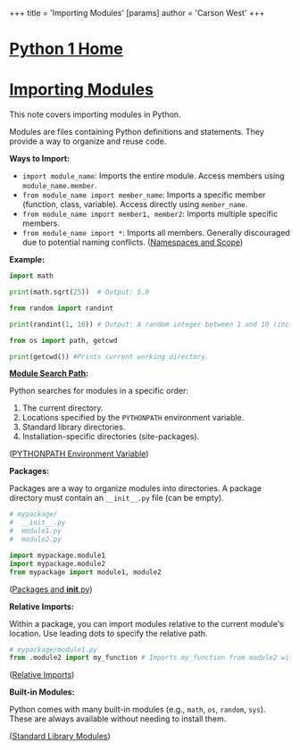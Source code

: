 +++
 title = 'Importing Modules'
[params]
	author = 'Carson West'
+++
# [Python 1 Home](./../python-1-home/)
# [Importing Modules](./../importing-modules/) 
This note covers importing modules in Python.

Modules are files containing Python definitions and statements.  They provide a way to organize and reuse code.

**Ways to Import:**

*   `import module_name`: Imports the entire module. Access members using `module_name.member`.
*   `from module_name import member_name`: Imports a specific member (function, class, variable).  Access directly using `member_name`.
*   `from module_name import member1, member2`: Imports multiple specific members.
*   `from module_name import *`: Imports all members.  Generally discouraged due to potential naming conflicts.  ([Namespaces and Scope](./../namespaces-and-scope/))

**Example:**

```python
import math

print(math.sqrt(25))  # Output: 5.0

from random import randint

print(randint(1, 10)) # Output: A random integer between 1 and 10 (inclusive)

from os import path, getcwd

print(getcwd()) #Prints current working directory.  
```

**[Module Search Path](./../module-search-path/):**

Python searches for modules in a specific order:

1.  The current directory.
2.  Locations specified by the `PYTHONPATH` environment variable.
3.  Standard library directories.
4.  Installation-specific directories (site-packages).

([PYTHONPATH Environment Variable](./../pythonpath-environment-variable/))

**Packages:**

Packages are a way to organize modules into directories. A package directory must contain an `__init__.py` file (can be empty).

```python
# mypackage/
#  __init__.py
#  module1.py
#  module2.py

import mypackage.module1
import mypackage.module2 
from mypackage import module1, module2
```

([Packages and __init__.py](./../packages-and-__init__.py/))


**Relative Imports:**

Within a package, you can import modules relative to the current module's location.  Use leading dots to specify the relative path.


```python
# mypackage/module1.py
from .module2 import my_function # Imports my_function from module2 within mypackage
```

([Relative Imports](./../relative-imports/))

**Built-in Modules:**

Python comes with many built-in modules (e.g., `math`, `os`, `random`, `sys`).  These are always available without needing to install them.


([Standard Library Modules](./../standard-library-modules/))

